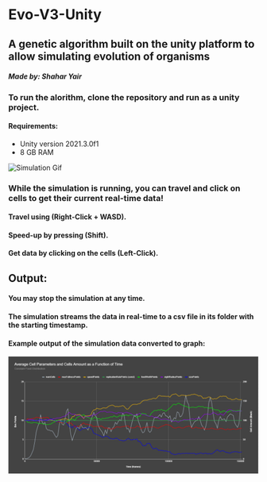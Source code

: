 # Evo-V3-Unity

## A genetic algorithm built on the unity platform to allow simulating evolution of organisms

##### Made by: Shahar Yair

### To run the alorithm, clone the repository and run as a unity project.

#### Requirements:

- Unity version 2021.3.0f1
- 8 GB RAM

![Simulation Gif](https://media.giphy.com/media/lgodyuxB7q1QK1Jkmb/giphy.gif)

### While the simulation is running, you can travel and click on cells to get their current real-time data!

#### Travel using (Right-Click + WASD).

#### Speed-up by pressing (Shift).

#### Get data by clicking on the cells (Left-Click).

## Output:

#### You may stop the simulation at any time.

#### The simulation streams the data in real-time to a csv file in its folder with the starting timestamp.

#### Example output of the simulation data converted to graph:

![evo-v3-stats](./ReadmeFolder/evo-v3-stats.png)
